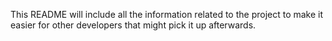 This README will include all the information related to the project to make it easier
for other developers that might pick it up afterwards. 
